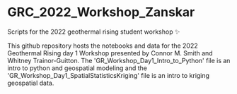 # GRC_2022_Workshop_Zanskar
Scripts for the 2022 geothermal rising student workshop ✨ 

This github repository hosts the notebooks and data for the 2022 Geothermal Rising day 1
Workshop presented by Connor M. Smith and Whitney Trainor-Guitton. The 'GR_Workshop_Day1_Intro_to_Python'
file is an intro to python and geospatial modeling and the 'GR_Workshop_Day1_SpatialStatisticsKriging' file 
is an intro to kriging geospatial data. 
